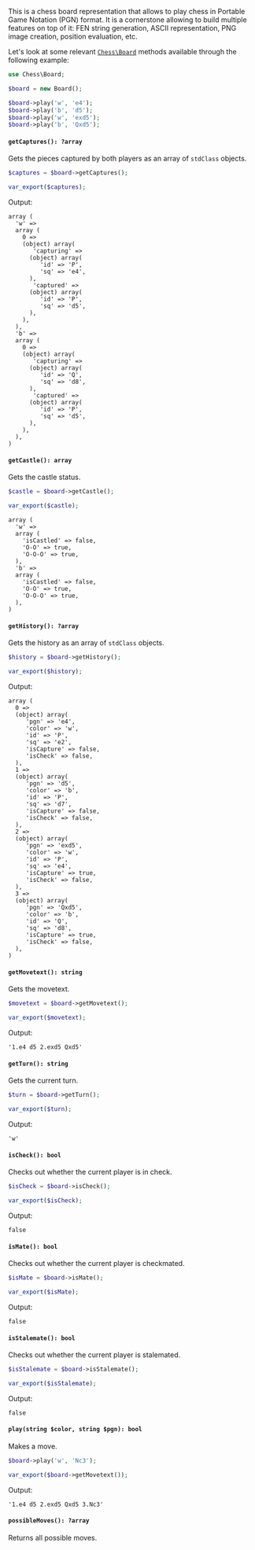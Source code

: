 This is a chess board representation that allows to play chess in Portable Game Notation (PGN) format. It is a cornerstone allowing to build multiple features on top of it: FEN string generation, ASCII representation, PNG image creation, position evaluation, etc.

Let's look at some relevant [`Chess\Board`](https://github.com/chesslablab/php-chess/blob/master/src/Board.php) methods available through the following example:

```php
use Chess\Board;

$board = new Board();

$board->play('w', 'e4');
$board->play('b', 'd5');
$board->play('w', 'exd5');
$board->play('b', 'Qxd5');
```

#### `getCaptures(): ?array`

Gets the pieces captured by both players as an array of `stdClass` objects.

```php
$captures = $board->getCaptures();

var_export($captures);
```

Output:

```text
array (
  'w' =>
  array (
    0 =>
    (object) array(
       'capturing' =>
      (object) array(
         'id' => 'P',
         'sq' => 'e4',
      ),
       'captured' =>
      (object) array(
         'id' => 'P',
         'sq' => 'd5',
      ),
    ),
  ),
  'b' =>
  array (
    0 =>
    (object) array(
       'capturing' =>
      (object) array(
         'id' => 'Q',
         'sq' => 'd8',
      ),
       'captured' =>
      (object) array(
         'id' => 'P',
         'sq' => 'd5',
      ),
    ),
  ),
)
```

#### `getCastle(): array`

Gets the castle status.

```php
$castle = $board->getCastle();

var_export($castle);
```

```text
array (
  'w' =>
  array (
    'isCastled' => false,
    'O-O' => true,
    'O-O-O' => true,
  ),
  'b' =>
  array (
    'isCastled' => false,
    'O-O' => true,
    'O-O-O' => true,
  ),
)
```

#### `getHistory(): ?array`

Gets the history as an array of `stdClass` objects.

```php
$history = $board->getHistory();

var_export($history);
```

Output:

```text
array (
  0 =>
  (object) array(
     'pgn' => 'e4',
     'color' => 'w',
     'id' => 'P',
     'sq' => 'e2',
     'isCapture' => false,
     'isCheck' => false,
  ),
  1 =>
  (object) array(
     'pgn' => 'd5',
     'color' => 'b',
     'id' => 'P',
     'sq' => 'd7',
     'isCapture' => false,
     'isCheck' => false,
  ),
  2 =>
  (object) array(
     'pgn' => 'exd5',
     'color' => 'w',
     'id' => 'P',
     'sq' => 'e4',
     'isCapture' => true,
     'isCheck' => false,
  ),
  3 =>
  (object) array(
     'pgn' => 'Qxd5',
     'color' => 'b',
     'id' => 'Q',
     'sq' => 'd8',
     'isCapture' => true,
     'isCheck' => false,
  ),
)
```

#### `getMovetext(): string`

Gets the movetext.

```php
$movetext = $board->getMovetext();

var_export($movetext);
```

Output:

```text
'1.e4 d5 2.exd5 Qxd5'
```

#### `getTurn(): string`

Gets the current turn.

```php
$turn = $board->getTurn();

var_export($turn);
```

Output:

```text
'w'
```

#### `isCheck(): bool`

Checks out whether the current player is in check.

```php
$isCheck = $board->isCheck();

var_export($isCheck);
```

Output:

```text
false
```

#### `isMate(): bool`

Checks out whether the current player is checkmated.

```php
$isMate = $board->isMate();

var_export($isMate);
```

Output:

```text
false
```

#### `isStalemate(): bool`

Checks out whether the current player is stalemated.

```php
$isStalemate = $board->isStalemate();

var_export($isStalemate);
```

Output:

```text
false
```

#### `play(string $color, string $pgn): bool`

Makes a move.

```php
$board->play('w', 'Nc3');

var_export($board->getMovetext());
```

Output:

```text
'1.e4 d5 2.exd5 Qxd5 3.Nc3'
```

#### `possibleMoves(): ?array`

Returns all possible moves.
